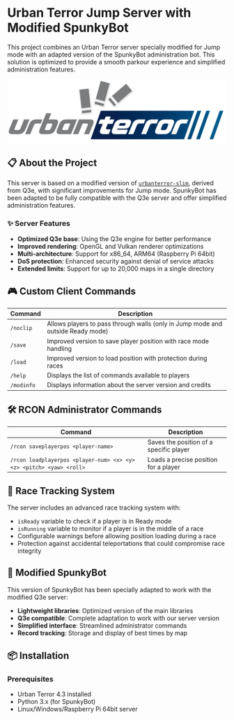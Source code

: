 # Urban Terror Jump Server with Modified SpunkyBot

This project combines an Urban Terror server specially modified for Jump mode with an adapted version of the SpunkyBot administration bot. This solution is optimized to provide a smooth parkour experience and simplified administration features.

![Urban Terror Jump](pngegg.png)

## 📋 About the Project

This server is based on a modified version of [`urbanterror-slim`](urbanterror-slim-sysmyks), derived from Q3e, with significant improvements for Jump mode. SpunkyBot has been adapted to be fully compatible with the Q3e server and offer simplified administration features.

### ✨ Server Features

- **Optimized Q3e base**: Using the Q3e engine for better performance
- **Improved rendering**: OpenGL and Vulkan renderer optimizations
- **Multi-architecture**: Support for x86_64, ARM64 (Raspberry Pi 64bit)
- **DoS protection**: Enhanced security against denial of service attacks
- **Extended limits**: Support for up to 20,000 maps in a single directory

## 🎮 Custom Client Commands

| Command | Description |
|----------|-------------|
| `/noclip` | Allows players to pass through walls (only in Jump mode and outside Ready mode) |
| `/save` | Improved version to save player position with race mode handling |
| `/load` | Improved version to load position with protection during races |
| `/help` | Displays the list of commands available to players |
| `/modinfo` | Displays information about the server version and credits |

## 🛠️ RCON Administrator Commands

| Command | Description |
|----------|-------------|
| `/rcon saveplayerpos <player-name>` | Saves the position of a specific player |
| `/rcon loadplayerpos <player-num> <x> <y> <z> <pitch> <yaw> <roll>` | Loads a precise position for a player |

## 🏃 Race Tracking System

The server includes an advanced race tracking system with:
- `isReady` variable to check if a player is in Ready mode
- `isRunning` variable to monitor if a player is in the middle of a race
- Configurable warnings before allowing position loading during a race
- Protection against accidental teleportations that could compromise race integrity

## 🤖 Modified SpunkyBot

This version of SpunkyBot has been specially adapted to work with the modified Q3e server:

- **Lightweight libraries**: Optimized version of the main libraries
- **Q3e compatible**: Complete adaptation to work with our server version
- **Simplified interface**: Streamlined administrator commands
- **Record tracking**: Storage and display of best times by map

## 📦 Installation

### Prerequisites

- Urban Terror 4.3 installed
- Python 3.x (for SpunkyBot)
- Linux/Windows/Raspberry Pi 64bit server

